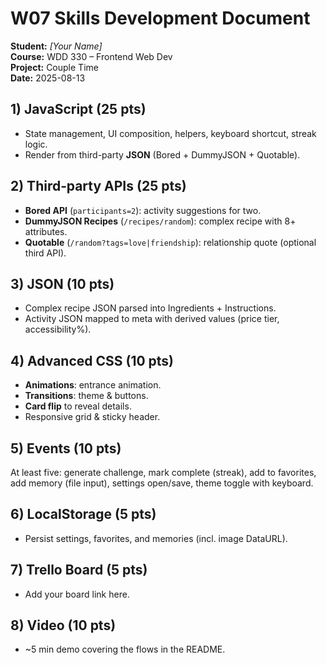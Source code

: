 # W07 Skills Development Document

**Student:** _[Your Name]_  
**Course:** WDD 330 – Frontend Web Dev  
**Project:** Couple Time  
**Date:** 2025-08-13

## 1) JavaScript (25 pts)
- State management, UI composition, helpers, keyboard shortcut, streak logic.
- Render from third-party **JSON** (Bored + DummyJSON + Quotable).

## 2) Third‑party APIs (25 pts)
- **Bored API** (`participants=2`): activity suggestions for two.
- **DummyJSON Recipes** (`/recipes/random`): complex recipe with 8+ attributes.
- **Quotable** (`/random?tags=love|friendship`): relationship quote (optional third API).

## 3) JSON (10 pts)
- Complex recipe JSON parsed into Ingredients + Instructions.
- Activity JSON mapped to meta with derived values (price tier, accessibility%).

## 4) Advanced CSS (10 pts)
- **Animations**: entrance animation.
- **Transitions**: theme & buttons.
- **Card flip** to reveal details.
- Responsive grid & sticky header.

## 5) Events (10 pts)
At least five: generate challenge, mark complete (streak), add to favorites, add memory (file input), settings open/save, theme toggle with keyboard.

## 6) LocalStorage (5 pts)
- Persist settings, favorites, and memories (incl. image DataURL).

## 7) Trello Board (5 pts)
- Add your board link here.

## 8) Video (10 pts)
- ~5 min demo covering the flows in the README.

